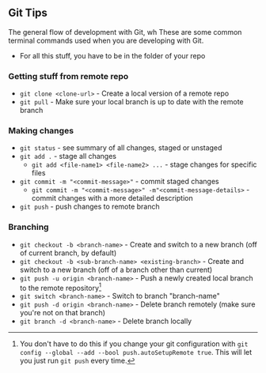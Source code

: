 ## Git Tips
The general flow of development with Git, wh
These are some common terminal commands used when you are developing with Git. 
- For all this stuff, you have to be in the folder of your repo

### Getting stuff from remote repo
- `git clone <clone-url>` - Create a local version of a remote repo
- `git pull` - Make sure your local branch is up to date with the remote branch

### Making changes
- `git status` - see summary of all changes, staged or unstaged
- `git add .` - stage all changes
  - `git add <file-name1> <file-name2> ...` - stage changes for specific files
- `git commit -m "<commit-message>"` - commit staged changes
  - `git commit -m "<commit-message>" -m"<commit-message-details>` - commit changes with a more detailed description
- `git push` - push changes to remote branch

### Branching
- `git checkout -b <branch-name>` - Create and switch to a new branch (off of current branch, by default)
- `git checkout -b <sub-branch-name> <existing-branch>` - Create and switch to a new branch (off of a branch other than current)
- `git push -u origin <branch-name>` - Push a newly created local branch to the remote repository[^1]
- `git switch <branch-name>` - Switch to branch "branch-name"
- `git push -d origin <branch-name>` - Delete branch remotely (make sure you're not on that branch)
- `git branch -d <branch-name>` - Delete branch locally

[^1]: You don't have to do this if you change your git configuration with `git config --global --add --bool push.autoSetupRemote true`. This will let you just run `git push` every time.


